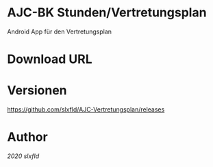 ﻿# AJC-BK Stunden/Vertretungsplan
Android App für den Vertretungsplan

# Download URL


# Versionen
https://github.com/slxfld/AJC-Vertretungsplan/releases

# Author
*2020 slxfld*
